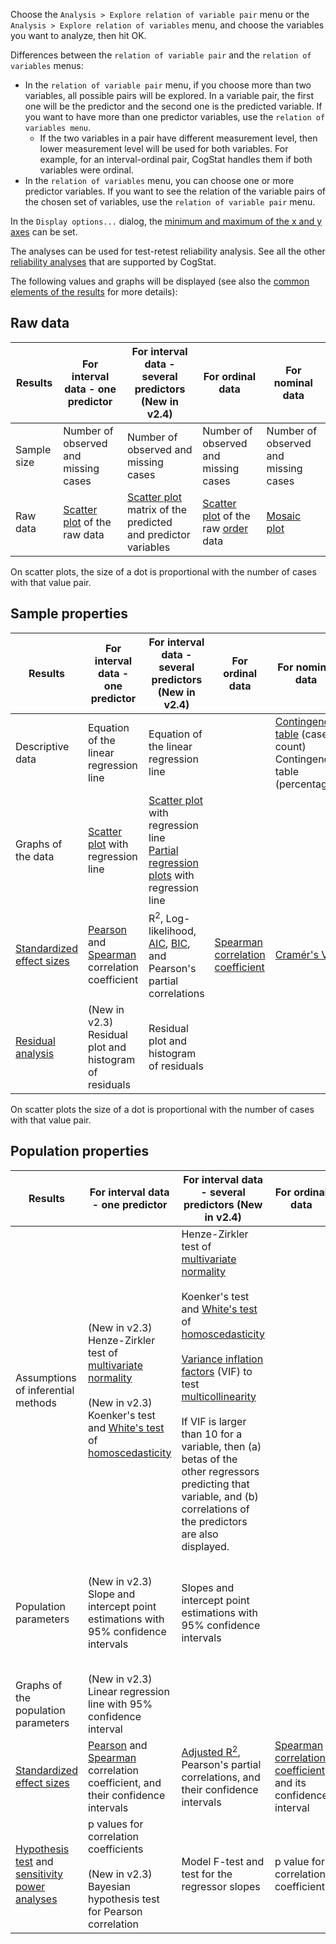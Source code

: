 Choose the `Analysis > Explore relation of variable pair` menu or the `Analysis > Explore relation of variables` menu, and choose the variables you want to analyze, then hit OK.

Differences between the `relation of variable pair` and the `relation of variables` menus:
* In the `relation of variable pair` menu, if you choose more than two variables, all possible pairs will be explored. In a variable pair, the first one will be the predictor and the second one is the predicted variable. If you want to have more than one predictor variables, use the `relation of variables menu`.
    * If the two variables in a pair have different measurement level, then lower measurement level will be used for both variables. For example, for an interval-ordinal pair, CogStat handles them if both variables were ordinal.
* In the `relation of variables` menu, you can choose one or more predictor variables. If you want to see the relation of the variable pairs of the chosen set of variables, use the `relation of variable pair` menu.

In the `Display options...` dialog, the [minimum and maximum of the x and y axes](Displaying-the-data-and-results-graphically#range-of-the-axes) can be set.

The analyses can be used for test-retest reliability analysis. See all the other [reliability analyses](Reliability) that are supported by CogStat.

The following values and graphs will be displayed (see also the [common elements of the results](Common-elements-of-the-analysis-results) for more details):

## Raw data

|Results|For interval data - one predictor|For interval data - several predictors (New in v2.4)|For ordinal data|For nominal data
|-----|-----|------|-----|-----
|Sample size|Number of observed and missing cases | Number of observed and missing cases | Number of observed and missing cases | Number of observed and missing cases
|Raw data|[Scatter plot](https://en.wikipedia.org/wiki/Scatter_plot) of the raw data|[Scatter plot](https://en.wikipedia.org/wiki/Scatter_plot) matrix of the predicted and predictor variables|[Scatter plot](https://en.wikipedia.org/wiki/Scatter_plot) of the raw [order](Displaying-ordinal-and-nominal-data) data|[Mosaic plot](https://en.wikipedia.org/wiki/Mosaic_plot)

On scatter plots, the size of a dot is proportional with the number of cases with that value pair.

## Sample properties

|Results|For interval data - one predictor|For interval data - several predictors (New in v2.4)|For ordinal data|For nominal data
|-----|-----|------|-----|-----
|Descriptive data|Equation of the linear regression line|Equation of the linear regression line| |[Contingency table](https://en.wikipedia.org/wiki/Contingency_table) (case count)<br>Contingency table (percentage)
|Graphs of the data|[Scatter plot](https://en.wikipedia.org/wiki/Scatter_plot) with regression line|[Scatter plot](https://en.wikipedia.org/wiki/Scatter_plot) with regression line<br>[Partial regression plots](https://en.wikipedia.org/wiki/Partial_regression_plot) with regression line| |
|[Standardized effect sizes](Standardized-effect-sizes)|[Pearson](https://en.wikipedia.org/wiki/Pearson_product-moment_correlation_coefficient) and [Spearman](https://en.wikipedia.org/wiki/Spearman%27s_rank_correlation_coefficient) correlation coefficient|R<sup>2</sup>, Log-likelihood, [AIC](https://en.wikipedia.org/wiki/Akaike_information_criterion), [BIC](https://en.wikipedia.org/wiki/Bayesian_information_criterion), and Pearson's partial correlations|[Spearman correlation coefficient](https://en.wikipedia.org/wiki/Spearman%27s_rank_correlation_coefficient)|[Cramér's V](https://en.wikipedia.org/wiki/Cram%C3%A9r%27s_V)
|[Residual analysis](https://en.wikipedia.org/wiki/Errors_and_residuals)|(New in v2.3) Residual plot and histogram of residuals|Residual plot and histogram of residuals| |

On scatter plots the size of a dot is proportional with the number of cases with that value pair.

## Population properties

|Results|For interval data - one predictor|For interval data - several predictors (New in v2.4)|For ordinal data|For nominal data
|-----|-----|------|-----|-----
|Assumptions of inferential methods|(New in v2.3) Henze-Zirkler test of [multivariate normality](https://en.wikipedia.org/wiki/Multivariate_normal_distribution)<br><br>(New in v2.3) Koenker's test and [White's test](https://en.wikipedia.org/wiki/White_test) of [homoscedasticity](https://en.wikipedia.org/wiki/Homoscedasticity_and_heteroscedasticity)|Henze-Zirkler test of [multivariate normality](https://en.wikipedia.org/wiki/Multivariate_normal_distribution)<br><br>Koenker's test and [White's test](https://en.wikipedia.org/wiki/White_test) of [homoscedasticity](https://en.wikipedia.org/wiki/Homoscedasticity_and_heteroscedasticity)<br><br>[Variance inflation factors](https://en.wikipedia.org/wiki/Variance_inflation_factor) (VIF) to test [multicollinearity](https://en.wikipedia.org/wiki/Multicollinearity)<br><br>If VIF is larger than 10 for a variable, then (a) betas of the other regressors predicting that variable, and (b) correlations of the predictors are also displayed.| |
|Population parameters|(New in v2.3) Slope and intercept point estimations with 95% confidence intervals|Slopes and intercept point estimations with 95% confidence intervals| |Contingency table (confidence interval, multinomial proportions with Goodman method)
|Graphs of the population parameters|(New in v2.3) Linear regression line with 95% confidence interval| | |
|[Standardized effect sizes](Standardized-effect-sizes)|[Pearson](https://en.wikipedia.org/wiki/Pearson_product-moment_correlation_coefficient) and [Spearman](https://en.wikipedia.org/wiki/Spearman%27s_rank_correlation_coefficient) correlation coefficient, and their confidence intervals|[Adjusted R<sup>2</sup>](https://en.wikipedia.org/wiki/Coefficient_of_determination#Adjusted_R2), Pearson's partial correlations, and their confidence intervals|[Spearman correlation coefficient](https://en.wikipedia.org/wiki/Spearman%27s_rank_correlation_coefficient) and its confidence interval|
|[Hypothesis test](Hypothesis-tests) and [sensitivity power analyses](Power-analysis)|p values for correlation coefficients<br><br>(New in v2.3) Bayesian hypothesis test for Pearson correlation|Model F-test and test for the regressor slopes|p value for correlation coefficient|[Chi-squared test](https://en.wikipedia.org/wiki/Pearson%27s_chi-squared_test) and [sensitivity power analyses](Power-analysis)
